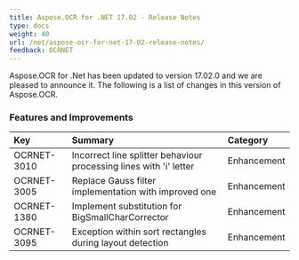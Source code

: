 ```yaml
---
title: Aspose.OCR for .NET 17.02 - Release Notes
type: docs
weight: 40
url: /net/aspose-ocr-for-net-17-02-release-notes/
feedback: OCRNET
---
```


Aspose.OCR for .Net has been updated to version 17.02.0 and we are pleased to announce it.
The following is a list of changes in this version of Aspose.OCR.

### **Features and Improvements**

|**Key**|**Summary**|**Category**|
| :- | :- | :- |
|OCRNET-3010|Incorrect line splitter behaviour processing lines with 'i' letter|Enhancement|
|OCRNET-3005|Replace Gauss filter implementation with improved one|Enhancement|
|OCRNET-1380|Implement substitution for BigSmallCharCorrector|Enhancement|
|OCRNET-3095|Exception within sort rectangles during layout detection|Enhancement|
